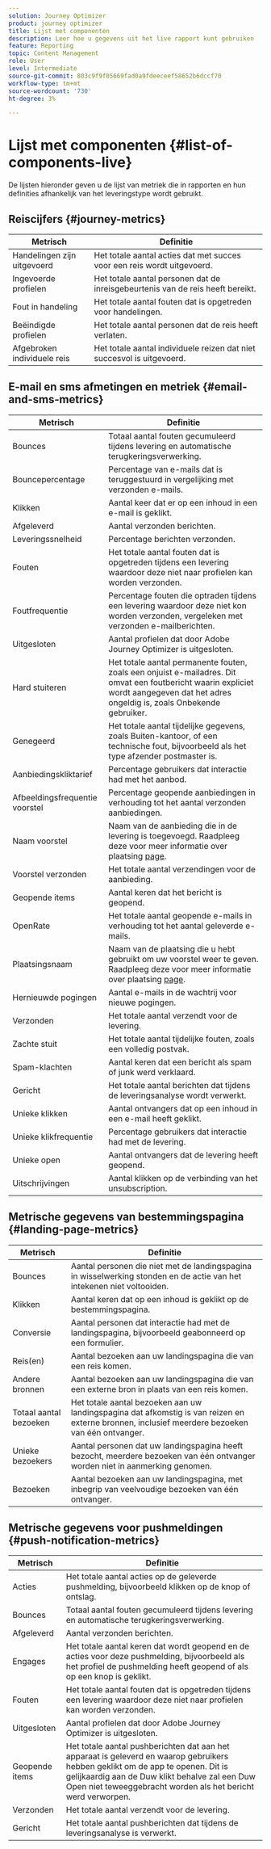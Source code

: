 ```yaml
---
solution: Journey Optimizer
product: journey optimizer
title: Lijst met componenten
description: Leer hoe u gegevens uit het live rapport kunt gebruiken
feature: Reporting
topic: Content Management
role: User
level: Intermediate
source-git-commit: 803c9f9f05669fad0a9fdeeceef58652b6dccf70
workflow-type: tm+mt
source-wordcount: '730'
ht-degree: 3%

---
```


# Lijst met componenten {#list-of-components-live}

De lijsten hieronder geven u de lijst van metriek die in rapporten en hun definities afhankelijk van het leveringstype wordt gebruikt.

## Reiscijfers {#journey-metrics}

<table> 
 <thead> 
  <tr> 
   <th> Metrisch<br/> </th> 
   <th> Definitie<br/> </th> 
</tr>
 </thead> 
 <tbody> 
  <tr> 
   <td>Handelingen zijn uitgevoerd<br/> </td> 
   <td> Het totale aantal acties dat met succes voor een reis wordt uitgevoerd.<br/> </td> 
</tr> 
  <tr> 
   <td> Ingevoerde profielen<br/> </td> 
   <td> Het totale aantal personen dat de inreisgebeurtenis van de reis heeft bereikt.<br/> </td> 
</tr>
  <tr> 
   <td> Fout in handeling<br/> </td> 
   <td>Het totale aantal fouten dat is opgetreden voor handelingen.<br/> </td> 
</tr> 
  <tr> 
   <td> Beëindigde profielen<br/> </td> 
   <td> Het totale aantal personen dat de reis heeft verlaten.<br/> </td> 
</tr> 
  <tr> 
   <td> Afgebroken individuele reis<br/> </td> 
   <td> Het totale aantal individuele reizen dat niet succesvol is uitgevoerd.<br/> </td> 
</tr> 
 </tbody> 
</table>

## E-mail en sms afmetingen en metriek {#email-and-sms-metrics}

<table> 
 <thead> 
  <tr> 
   <th> Metrisch<br/> </th> 
   <th> Definitie<br/> </th> 
</tr>
 </thead> 
 <tbody>
  <tr> 
   <td> Bounces<br/> </td> 
   <td> Totaal aantal fouten gecumuleerd tijdens levering en automatische terugkeringsverwerking.<br/> </td> 
</tr> 
  <tr> 
   <td> Bouncepercentage<br/> </td> 
   <td> Percentage van e-mails dat is teruggestuurd in vergelijking met verzonden e-mails.<br/> </td> 
</tr>
  <tr> 
   <td> Klikken<br/> </td> 
   <td> Aantal keer dat er op een inhoud in een e-mail is geklikt.<br/> </td> 
</tr> 
  <tr> 
   <td> Afgeleverd <br/> </td> 
   <td> Aantal verzonden berichten.<br/></td> 
</tr> 
  <tr> 
   <td> Leveringssnelheid<br/> </td> 
   <td> Percentage berichten verzonden.<br/> </td> 
</tr>
  <tr> 
   <td> Fouten<br/> </td> 
   <td> Het totale aantal fouten dat is opgetreden tijdens een levering waardoor deze niet naar profielen kan worden verzonden.<br/> </td> 
</tr> 
  <tr> 
   <td> Foutfrequentie<br/> </td> 
   <td> Percentage fouten die optraden tijdens een levering waardoor deze niet kon worden verzonden, vergeleken met verzonden e-mailberichten.<br/> </td> 
</tr>
  <tr> 
   <td> Uitgesloten<br/> </td> 
   <td> Aantal profielen dat door Adobe Journey Optimizer is uitgesloten.<br/> </td> 
</tr>
  <tr> 
   <td> Hard stuiteren<br/> </td> 
   <td> Het totale aantal permanente fouten, zoals een onjuist e-mailadres. Dit omvat een foutbericht waarin expliciet wordt aangegeven dat het adres ongeldig is, zoals Onbekende gebruiker.<br/> </td>
</tr>
  <tr> 
   <td> Genegeerd<br/> </td> 
   <td> Het totale aantal tijdelijke gegevens, zoals Buiten-kantoor, of een technische fout, bijvoorbeeld als het type afzender postmaster is.<br/> </td> 
</tr>
   <tr> 
   <td>Aanbiedingskliktarief<br/> </td> 
   <td>Percentage gebruikers dat interactie had met het aanbod.<br/> </td> 
</tr>
   <tr> 
   <td>Afbeeldingsfrequentie voorstel<br/> </td> 
   <td>Percentage geopende aanbiedingen in verhouding tot het aantal verzonden aanbiedingen.<br/> </td> 
</tr>
   <tr> 
   <td>Naam voorstel<br/> </td> 
   <td> Naam van de aanbieding die in de levering is toegevoegd. Raadpleeg deze voor meer informatie over plaatsing <a href="../offers/offer-library/creating-personalized-offers.md">page</a>.<br/> </td> 
</tr>
   <tr> 
   <td>Voorstel verzonden<br/> </td> 
   <td>Het totale aantal verzendingen voor de aanbieding.<br/> </td> 
</tr> 
  <tr>
   <td>Geopende items<br/> </td> 
   <td> Aantal keren dat het bericht is geopend.<br/> </td> 
</tr> 
  <tr> 
   <td> OpenRate<br/> </td> 
   <td> Het totale aantal geopende e-mails in verhouding tot het aantal geleverde e-mails.<br/> </td> 
</tr>
  <tr> 
   <td>Plaatsingsnaam<br/> </td> 
   <td> Naam van de plaatsing die u hebt gebruikt om uw voorstel weer te geven. Raadpleeg deze voor meer informatie over plaatsing <a href="../offers/offer-library/creating-placements.md">page</a>. </td> 
</tr> 
  <tr> 
   <td> Hernieuwde pogingen<br/> </td> 
   <td> Aantal e-mails in de wachtrij voor nieuwe pogingen.<br/> </td> 
</tr> 
  <tr> 
   <td> Verzonden<br/> </td> 
   <td> Het totale aantal verzendt voor de levering.<br/> </td> 
</tr>
  <tr> 
   <td> Zachte stuit<br/> </td> 
   <td> Het totale aantal tijdelijke fouten, zoals een volledig postvak.<br/> </td> 
</tr>
  <tr> 
   <td> Spam-klachten<br/> </td> 
   <td> Aantal keren dat een bericht als spam of junk werd verklaard.<br/> </td> 
</tr>
  <tr> 
   <td> Gericht<br/> </td> 
   <td> Het totale aantal berichten dat tijdens de leveringsanalyse wordt verwerkt.<br/> </td> 
</tr> 
  <tr> 
   <td> Unieke klikken<br/> </td> 
   <td> Aantal ontvangers dat op een inhoud in een e-mail heeft geklikt.<br/> </td> 
</tr> 
  <tr> 
   <td>Unieke klikfrequentie<br/> </td> 
   <td> Percentage gebruikers dat interactie had met de levering.<br/> </td> 
</tr>
  <tr> 
   <td> Unieke open<br/> </td> 
   <td>Aantal ontvangers dat de levering heeft geopend.<br/> </td> 
</tr> 
  <tr> 
   <td> Uitschrijvingen<br/> </td> 
   <td> Aantal klikken op de verbinding van het unsubscription.<br/> </td> 
</tr> 
 </tbody> 
</table>

## Metrische gegevens van bestemmingspagina {#landing-page-metrics}

<table> 
 <thead> 
  <tr> 
   <th> Metrisch<br/> </th> 
   <th> Definitie<br/> </th> 
</tr>
 </thead> 
 <tbody>
 <tr> 
  <td>Bounces<br/> </td> 
   <td>Aantal personen die niet met de landingspagina in wisselwerking stonden en de actie van het intekenen niet voltooiden.<br/> </td> 
</tr>
 <tr>
  <tr> 
   <td>Klikken<br/> </td> 
   <td>Aantal keren dat op een inhoud is geklikt op de bestemmingspagina.<br/> </td> 
</tr>
<tr>
<td>Conversie<br/> </td> 
   <td>Aantal personen dat interactie had met de landingspagina, bijvoorbeeld geabonneerd op een formulier.<br/> </td> 
</tr>
 <tr> 
   <td>Reis(en)<br/> </td> 
   <td>Aantal bezoeken aan uw landingspagina die van een reis komen.<br/> </td> 
</tr>
 <tr> 
   <td>Andere bronnen<br/> </td> 
   <td>Aantal bezoeken aan uw landingspagina die van een externe bron in plaats van een reis komen.<br/> </td> 
</tr>
 <tr> 
   <td>Totaal aantal bezoeken<br/> </td> 
   <td> Het totale aantal bezoeken aan uw landingspagina dat afkomstig is van reizen en externe bronnen, inclusief meerdere bezoeken van één ontvanger.<br/> </td> 
</tr>
 <tr> 
   <td>Unieke bezoekers<br/> </td> 
   <td>Aantal personen dat uw landingspagina heeft bezocht, meerdere bezoeken van één ontvanger worden niet in aanmerking genomen.<br/> </td> 
</tr>
 <tr> 
   <td>Bezoeken<br/> </td> 
   <td>Aantal bezoeken aan uw landingspagina, met inbegrip van veelvoudige bezoeken van één ontvanger.<br/> </td> 
</tr>
 </tbody> 
</table>

## Metrische gegevens voor pushmeldingen {#push-notification-metrics}

<table> 
 <thead> 
  <tr> 
   <th> Metrisch<br/> </th> 
   <th> Definitie<br/> </th> 
</tr>
 </thead> 
 <tbody>
 <tr> 
   <td>Acties<br/> </td> 
   <td> Het totale aantal acties op de geleverde pushmelding, bijvoorbeeld klikken op de knop of ontslag.<br/> </td> 
</tr>
  <tr> 
   <td>Bounces<br/> </td> 
   <td> Totaal aantal fouten gecumuleerd tijdens levering en automatische terugkeringsverwerking.<br/> </td> 
</tr> 
  <tr> 
   <td> Afgeleverd<br/> </td> 
   <td> Aantal verzonden berichten.<br/> </td> 
</tr> 
  <tr> 
   <td>Engages<br/> </td> 
   <td> Het totale aantal keren dat wordt geopend en de acties voor deze pushmelding, bijvoorbeeld als het profiel de pushmelding heeft geopend of als op een knop is geklikt.<br/> </td> 
</tr> 
  <tr> 
   <td> Fouten<br/> </td> 
   <td> Het totale aantal fouten dat is opgetreden tijdens een levering waardoor deze niet naar profielen kan worden verzonden.<br/> </td> 
</tr>
  <tr> 
   <td> Uitgesloten<br/> </td> 
   <td> Aantal profielen dat door Adobe Journey Optimizer is uitgesloten.<br/> </td> 
</tr>
  <tr> 
   <td> Geopende items<br/> </td> 
   <td> Het totale aantal pushberichten dat aan het apparaat is geleverd en waarop gebruikers hebben geklikt om de app te openen. Dit is gelijkaardig aan de Duw klikt behalve zal een Duw Open niet teweeggebracht worden als het bericht werd verworpen.<br/> </td> 
</tr> 
  <tr> 
   <td> Verzonden<br/> </td> 
   <td> Het totale aantal verzendt voor de levering.<br/> </td> 
</tr> 
  <tr> 
   <td> Gericht<br/> </td> 
   <td> Het totale aantal pushberichten dat tijdens de leveringsanalyse is verwerkt.<br/> </td> 
</tr>  
 </tbody> 
</table>

<!--
## In-app metrics {#inapp-metrics}
<table> 
 <thead> 
  <tr> 
   <th> Metric<br/> </th> 
   <th> Definition<br/> </th> 
</tr>
 </thead> 
 <tbody>
 <tr> 
   <td>Clicks<br/> </td> 
   <td>Total number of recipients who interacted with the buttons included in the In-app message.<br/> </td> 
</tr>
  <tr> 
   <td>Impressions<br/> </td> 
   <td> Total number of In-app messages delivered to all users.<br/> </td>
</tr>
  <tr> 
   <td>Unique impressions<br/> </td> 
   <td>Number of unique users to whom the In-app message was delivered.<br/> </td>
</tr>
 </tbody> 
</table>
-->